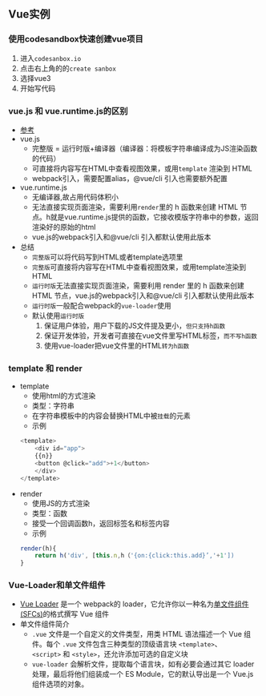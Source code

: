 ## Vue实例 
### 使用codesandbox快速创建vue项目
1. 进入`codesanbox.io`
2. 点击右上角的的`create sanbox`
3. 选择vue3
4. 开始写代码

### vue.js 和 vue.runtime.js的区别
- [参考](https://juejin.cn/post/6950456847048376334)
- vue.js
	- 完整版 = 运行时版+编译器（编译器：将模板字符串编译成为JS渲染函数的代码）
	- 可直接将内容写在HTML中查看视图效果，或用`template` 渲染到 HTML
	- webpack引入，需要配置alias，@vue/cli 引入也需要额外配置
- vue.runtime.js
	- 无编译器,故占用代码体积小
	- 无法直接实现页面渲染，需要利用`render`里的 h 函数来创建 HTML 节点。h就是vue.runtime.js提供的函数，它接收模版字符串中的参数，返回渲染好的原始的html
	- vue.js的webpack引入和@vue/cli 引入都默认使用此版本
- 总结
	- `完整版`可以将代码写到HTML或者template选项里
	- `完整版`可直接将内容写在HTML中查看视图效果，或用template渲染到HTML
	- `运行时版`无法直接实现页面渲染，需要利用 render 里的 h 函数来创建 HTML 节点，vue.js的webpack引入和@vue/cli 引入都默认使用此版本
	- `运行时版`一般配合webpack的`vue-loader`使用
	- 默认使用`运行时版`
		1. 保证用户体验，用户下载的JS文件提及更小，`但只支持h函数`
		2. 保证开发体验，开发者可直接在vue文件里写HTML标签，`而不写h函数`
		3.  使用vue-loader把vue文件里的HTML`转为h函数`
### template 和 render
- template
	- 使用html的方式渲染
	- 类型：字符串
	- 在字符串模板中的内容会替换HTML中被`挂载`的元素
	- 示例
	```js
	<template>
		<div id="app">
	    {{n}}
	    <button @click="add">+1</button>
		</div>
	</template>
	```
- render
	- 使用JS的方式渲染
	- 类型：函数
	- 接受一个回调函数h，返回标签名和标签内容
	- 示例
	```js
	render(h){ 
		return h('div', [this.n,h（'{on:{click:this.add}’,'+1'])
	}
	```

### Vue-Loader和单文件组件
- [Vue Loader](https://vue-loader.vuejs.org/zh/) 是一个 webpack的 loader，它允许你以一种名为[单文件组件 (SFCs)](https://vue-loader.vuejs.org/zh/spec.html)的格式撰写 Vue 组件
- 单文件组件简介
	- `.vue` 文件是一个自定义的文件类型，用类 HTML 语法描述一个 Vue 组件。每个 `.vue` 文件包含三种类型的顶级语言块 `<template>`、`<script>` 和 `<style>`，还允许添加可选的自定义块
	- `vue-loader` 会解析文件，提取每个语言块，如有必要会通过其它 loader 处理，最后将他们组装成一个 ES Module，它的默认导出是一个 Vue.js 组件选项的对象。
